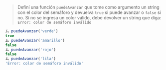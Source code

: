 > Definí una función `puedeAvanzar` que tome como argumento un string con el color del semáforo y devuelva `true` si puede avanzar o `false` si no. Si no se ingresa un color válido, debe devolver un string que diga: `Error: color de semáforo inválido`
>
```javascript
ム puedeAvanzar('verde')     
true
ム puedeAvanzar('amarillo')
false
ム puedeAvanzar('rojo')  
false
ム puedeAvanzar('lila')
'Error: color de semáforo inválido'
```